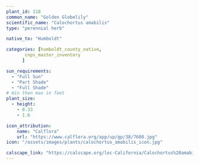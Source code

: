 ```yaml
---
plant_id: 118
common_name: "Golden Globelily"
scientific_name: "Calochortus amabilis"
type: "perennial herb"

native_to: "Humboldt"

categories: [humboldt_county_native,
       cnps_master_inventory
      ]

sun_requirements:
  - "Full Sun"
  - "Part Shade"
  - "Full Shade"
# min then max in feet
plant_size:
  - height: 
    - 0.33
    - 1.6

icon_attribution: 
    name: "Calflora"
    url: "https://www.calflora.org/app/up/gp/38/7608.jpg" 
icon: "/assets/images/plants/calochortus_amabilis_icon.jpg" 

calscape_link: "https://calscape.org/loc-California/Calochortus%20amabilis(%20)"
---
```



